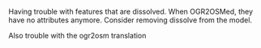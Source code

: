 Having trouble with features that are dissolved. When OGR2OSMed, they have no attributes anymore. Consider removing dissolve from the model.

Also trouble with the ogr2osm translation